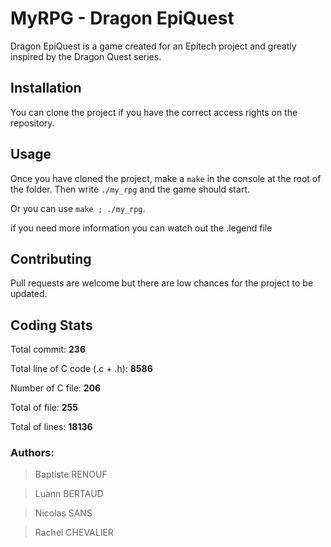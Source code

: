 # MyRPG - Dragon EpiQuest

Dragon EpiQuest is a game created for an Epitech project and greatly inspired by the Dragon Quest series.

## Installation

You can clone the project if you have the correct access rights on the repository.

## Usage

Once you have cloned the project, make a ```make``` in the console at the root of the folder. Then write ```./my_rpg``` and the game should start.

Or you can use ```make ; ./my_rpg```.

if you need more information you can watch out the .legend file

## Contributing
Pull requests are welcome but there are low chances for the project to be updated.

## Coding Stats

Total commit: **236**

Total line of C code (.c + .h): **8586**

Number of C file: **206**

Total of file: **255**

Total of lines: **18136**

### Authors:

> Baptiste RENOUF

>Luann BERTAUD

>Nicolas SANS

>Rachel CHEVALIER